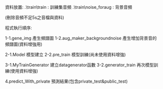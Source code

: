 資料放置:
.\train\train : 訓練集音頻
.\train\noise_foraug : 背景音頻

(刪除音頻不足5s之音檔與資料)

程式執行順序:

1-1.gene_img
產生頻譜圖
1-2.aug_maker_backgroundnoise
產生增加背景音的頻譜圖(資料增強用)

2-1.Model
模型建立
2-2.pre_train
模型訓練(尚未使用資料增強)

3-1.MyTrainGenerator
建立datagenerator函數
3-2.generator_train
再次模型訓練(使用資料增強)

4.predict_With_private
預測結果(包含private_test&public_test)

